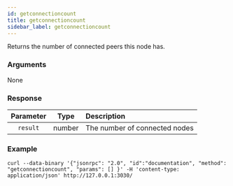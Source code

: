 ```yaml
---
id: getconnectioncount
title: getconnectioncount
sidebar_label: getconnectioncount
---
```


Returns the number of connected peers this node has.

### Arguments

None

### Response

| Parameter |  Type  |          Description          |
|:---------:|:------:|:----------------------------- |
| `result`  | number | The number of connected nodes |

### Example
```ignore
curl --data-binary '{"jsonrpc": "2.0", "id":"documentation", "method": "getconnectioncount", "params": [] }' -H 'content-type: application/json' http://127.0.0.1:3030/
```
